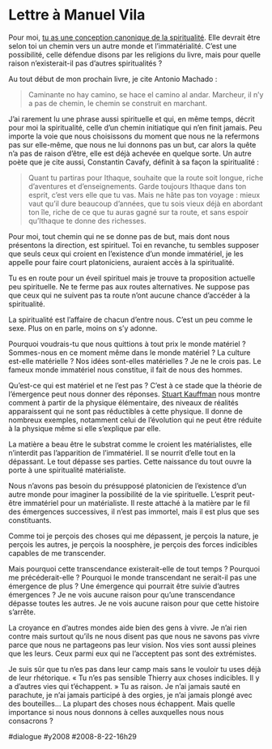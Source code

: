 # Lettre à Manuel Vila

Pour moi, [tu as une conception canonique de la spiritualité](autoregulation-vs-auto-organisation/#comment-60117.md). Elle devrait être selon toi un chemin vers un autre monde et l’immatérialité. C’est une possibilité, celle défendue disons par les religions du livre, mais pour quelle raison n’existerait-il pas d’autres spiritualités ?

Au tout début de mon prochain livre, je cite Antonio Machado :

> Caminante no hay camino, se hace el camino al andar. Marcheur, il n’y a pas de chemin, le chemin se construit en marchant.

J’ai rarement lu une phrase aussi spirituelle et qui, en même temps, décrit pour moi la spiritualité, celle d’un chemin initiatique qui n’en finit jamais. Peu importe la voie que nous choisissons du moment que nous ne la refermons pas sur elle-même, que nous ne lui donnons pas un but, car alors la quête n’a pas de raison d’être, elle est déjà achevée en quelque sorte. Un autre poète que je cite aussi, Constantin Cavafy, définit à sa façon la spiritualité :

> Quant tu partiras pour Ithaque, souhaite que la route soit longue, riche d’aventures et d’enseignements. Garde toujours Ithaque dans ton esprit, c’est vers elle que tu vas. Mais ne hâte pas ton voyage : mieux vaut qu’il dure beaucoup d’années, que tu sois vieux déjà en abordant ton île, riche de ce que tu auras gagné sur ta route, et sans espoir qu’Ithaque te donne des richesses.

Pour moi, tout chemin qui ne se donne pas de but, mais dont nous présentons la direction, est spirituel. Toi en revanche, tu sembles supposer que seuls ceux qui croient en l’existence d’un monde immatériel, je les appelle pour faire court platoniciens, auraient accès à la spiritualité.

Tu es en route pour un éveil spirituel mais je trouve ta proposition actuelle peu spirituelle. Ne te ferme pas aux routes alternatives. Ne suppose pas que ceux qui ne suivent pas ta route n’ont aucune chance d’accéder à la spiritualité.

La spiritualité est l’affaire de chacun d’entre nous. C’est un peu comme le sexe. Plus on en parle, moins on s’y adonne.

Pourquoi voudrais-tu que nous quittions à tout prix le monde matériel ? Sommes-nous en ce moment même dans le monde matériel ? La culture est-elle matérielle ? Nos idées sont-elles matérielles ? Je ne le crois pas. Le fameux monde immatériel nous constitue, il fait de nous des hommes.

Qu’est-ce qui est matériel et ne l’est pas ? C’est à ce stade que la théorie de l’émergence peut nous donner des réponses. [Stuart Kauffman](http://www.amazon.fr/Reinventing-Sacred-Science-Reason-Religion/dp/0465003001/) nous montre comment à partir de la physique élémentaire, des niveaux de réalités apparaissent qui ne sont pas réductibles à cette physique. Il donne de nombreux exemples, notamment celui de l’évolution qui ne peut être réduite à la physique même si elle s’explique par elle.

La matière a beau être le substrat comme le croient les matérialistes, elle n’interdit pas l’apparition de l’immatériel. Il se nourrit d’elle tout en la dépassant. Le tout dépasse ses parties. Cette naissance du tout ouvre la porte à une spiritualité matérialiste.

Nous n’avons pas besoin du présupposé platonicien de l’existence d’un autre monde pour imaginer la possibilité de la vie spirituelle. L’esprit peut-être immatériel pour un matérialiste. Il reste attaché à la matière par le fil des émergences successives, il n’est pas immortel, mais il est plus que ses constituants.

Comme toi je perçois des choses qui me dépassent, je perçois la nature, je perçois les autres, je perçois la noosphère, je perçois des forces indicibles capables de me transcender.

Mais pourquoi cette transcendance existerait-elle de tout temps ? Pourquoi me précéderait-elle ? Pourquoi le monde transcendant ne serait-il pas une émergence de plus ? Une émergence qui pourrait être suivie d’autres émergences ? Je ne vois aucune raison pour qu’une transcendance dépasse toutes les autres. Je ne vois aucune raison pour que cette histoire s’arrête.

La croyance en d’autres mondes aide bien des gens à vivre. Je n’ai rien contre mais surtout qu’ils ne nous disent pas que nous ne savons pas vivre parce que nous ne partageons pas leur vision. Nos vies sont aussi pleines que les leurs. Ceux parmi eux qui ne l’acceptent pas sont des extrémistes.

Je suis sûr que tu n’es pas dans leur camp mais sans le vouloir tu uses déjà de leur rhétorique. « Tu n’es pas sensible Thierry aux choses indicibles. Il y a d’autres vies qui t’échappent. » Tu as raison. Je n’ai jamais sauté en parachute, je n’ai jamais participé à des orgies, je n’ai jamais plongé avec des bouteilles… La plupart des choses nous échappent. Mais quelle importance si nous nous donnons à celles auxquelles nous nous consacrons ?

#dialogue #y2008 #2008-8-22-16h29
